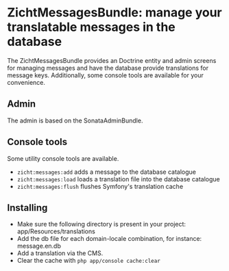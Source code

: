 # ZichtMessagesBundle: manage your translatable messages in the database #

The ZichtMessagesBundle provides an Doctrine entity and admin screens for managing messages and have the database
provide translations for message keys. Additionally, some console tools are available for your convenience.

## Admin ##
The admin is based on the SonataAdminBundle.

## Console tools ##
Some utility console tools are available.

* `zicht:messages:add` adds a message to the database catalogue
* `zicht:messages:load` loads a translation file into the database catalogue
* `zicht:messages:flush` flushes Symfony's translation cache

## Installing ##
* Make sure the following directory is present in your project: app/Resources/translations
* Add the db file for each domain-locale combination, for instance: message.en.db
* Add a translation via the CMS.
* Clear the cache with `php app/console cache:clear`